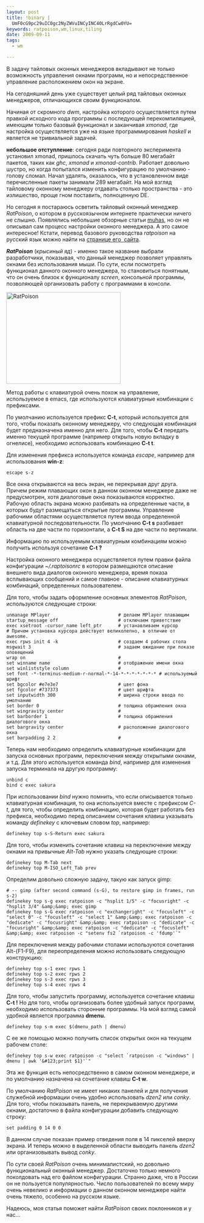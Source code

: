 ```yaml
--- 
layout: post
title: !binary |
  UmF0cG9pc29uIC0gc2NyZWVuINCyINC40LrRgdCw0YU=
keywords: ratpoison,wm,linux,tiling
date: 2009-09-11
tags:
  - wm

---
```

В задачу тайловых оконных менеджеров вкладывают не только возможность управления окнами программ, но и непосредственное управление расположением окон на экране.

На сегодняшний день уже существует целый ряд тайловых оконных менеджеров, отличающихся своим функционалом.

Начиная от скромного <em>dwm</em>, настройка которого осуществляется путем правкой исходного кода программы с последующей перекомпиляцией, имеющим только базовый функционал и заканчивая <em>xmonad</em>, где настройка осуществляется уже на языке программирования <em>haskell</em> и является не тривиальной задачей.

<strong>небольшое отступление</strong>: сегодня ради повторного эксперимента установил xmonad, пришлось скачать чуть больше 80 мегабайт пакетов, таких как <em>ghc</em>, <em>xmonad</em> и <em>xmonad-contrib</em>. Работает довольно шустро, но когда попытался изменить конфигурацию по умолчанию - голову сломал. Начал удалять, оказалось, что в установленном виде перечисленные пакеты занимали 289 мегабайт. На мой взгляд тайловому оконному менеджеру отдавать столько пространства - это излишество, проще гном поставить, полноценную DE.

Но сегодня я постараюсь осветить тайловый оконный менеджер <em>RatPoison</em>, о котором в
русскоязычном интернете практически ничего не слышно. Появлялись небольшие обзорные статьи
<a href="http://muhas.ru" rel="nofollow">muhas</a>, но он не описывал сам процесс настройки оконного менеджера. А это самое интересное! Кстати, перевод базового руководства <em>ratpoison</em> на русский язык можно найти на <a href="http://muhas.ru/?p=62" rel="nofollow">странице его  сайта</a>.

<em><strong>RatPoison</strong></em> (<em>крысиный яд</em>) - именно такое название выбрали разработчики, показывая, что данный менеджер позволяет управлять окнами без использования мыши. По сути, если посмотреть функционал данного оконного менеджера, то становиться понятным, что он очень близок к функционалу <em>screen</em>, консольной программы, позволяющей организовать работу с программами в консоли.

<a href="http://static.juev.ru/2009/09/ratpoison.png" id="lightbox"><img class="aligncenter size-medium wp-image-595" title="ratpoison" src="http://static.juev.ru/2009/09/ratpoison-300x240.png" alt="RatPoison" width="300" height="240" /></a>

Метод работы с клавиатурой очень похож на управление, используемое в emacs, где используются клавиатурные комбинации с префиксами.

По умолчанию используется префикс <strong>C-t</strong>, который используется для того, чтобы показать оконному менеджеру, что следующая комбинация будет предназначена именно для него. Для того, чтобы <strong>C-t</strong> передать именно текущей программе (например открыть новую вкладку в огнелисе), необходимо использовать комбинацию <strong>C-t t</strong>.

Для изменения префикса используется команда <em>escape</em>, например для использования <strong>win-z</strong>:

    escape s-z

Все окна открываются на весь экран, не перекрывая друг друга. Причем режим плавающих окон в данном оконном менеджере даже не предусмотрен, хотя диалоговые окна показываются корректно. Рабочую область экрана можно разбивать на определенные части, в которых будут размещаться открытые программы. Управление рабочими областями осуществляется путем ввода определенной клавиатурной последовательности. По умолчанию <strong>C-t s</strong> разбивает область на две части по горизонтали, а <strong>C-t S</strong> на две части по вертикали.

Информацию по используемым клавиатурным комбинациям можно получить используя сочетание <strong>C-t ?</strong>

Настройка оконного менеджера осуществляется путем правки файла конфигурации <em>~/.raptoisonrc</em> в котором размещаются описание внешнего вида диалогов оконного менеджера, время показа всплывающих сообщений и самое главное - описание клавиатурных комбинаций, определенных пользователем.

Для того, чтобы задать оформление основных элементов <em>RatPoison</em>, используются следующие строки:

    unmanage MPlayer                         # делаем MPlayer плавающим
    startup_message off                      # отключаем приветствие
    exec xsetroot -cursor_name left_ptr      # устанавливаем курсор
    # Причем установка курсора действует великолепно, в отличие от awesome.
    exec rpws init 4 -k                      # создаем 4 рабочих стола
    msgwait 3                                # задаем ожидание при показе оповещений
    wrap on                                  #
    set winname name                         # отображение имени окна
    set winliststyle column                  #
    set font -*-terminus-medium-r-normal-*-14-*-*-*-*-*-*-* # используемый шрифт
    set bgcolor #e7e3e7                      # цвет фона
    set fgcolor #737373                      # цвет шрифта
    set inputwidth 300                       # ширина строки ввода по умолчанию
    set border 0                             # толщина обрамления окна
    set wingravity center                    #
    set barborder 1                          # толщина обрамления диалогового окна
    set bargravity center                    # расположение диалогового окна
    set barpadding 2 2                       #

Теперь нам необходимо определить клавиатурные комбинации для запуска основных программ, переключения между открытыми окнами, и т.д.
Для этого используется команда <em>bind</em>, например для изменения запуска терминала на другую программу:

    unbind c
    bind c exec sakura

При использовании <em>bind</em> нужно помнить, что если описывается только клавиатурная комбинация, то она используется вместе с префиксом <em>C-t</em>, для того, чтобы определить комбинацию, которая будет работать без префикса, необходимо перед описанием сочетания клавиш указывать команду <em>definekey</em> с ключевым словом <em>top</em>, например:

    definekey top s-S-Return exec sakura

Для того, чтобы изменить сочетание клавиш на переключение между окнами на привычные <em>Alt-Tab</em> нужно указать следующие строки:

    definekey top M-Tab next
    definekey top M-ISO_Left_Tab prev

Определим довольно сложную задачу, такую как запуск gimp:

    # -- gimp (after second command (s-G), to restore gimp in frames, run s-2)
    definekey top s-g exec ratpoison -c "hsplit 1/5" -c "focusright" -c "hsplit 3/4" &amp;&amp; exec gimp
    definekey top s-G exec ratpoison -c "exchangeright" -c "focusleft" -c "select 0" -c "focusleft" -c "select 1" &amp;&amp; exec ratpoison -c "dedicate" -c "focusright" &amp;&amp; exec ratpoison -c "dedicate" -c "focusright" &amp;&amp; exec ratpoison -c "dedicate" -c "focusleft" &amp;&amp; exec ratpoison -c "setenv fs2 `ratpoison -c 'fdump'`"

Для переключения между рабочими столами используются сочетания Alt-&#123;F1-F9}, для переопределения можно использовать следующую конструкцию:

    definekey top s-1 exec rpws 1
    definekey top s-2 exec rpws 2
    definekey top s-3 exec rpws 3
    definekey top s-4 exec rpws 4

Для того, чтобы запустить программу, используется сочетание клавиш <strong>C-t !</strong> Но для того, чтобы организовать более удобный запуск программ, необходимо использовать сторонние программы. На мой взгляд самой удобной является программа <strong>dmenu.</strong>

    definekey top s-m exec $(dmenu_path | dmenu)

С ее же помощью можно получить список открытых окон на текущем рабочем столе:

    definekey top s-w exec ratpoison -c "select `ratpoison -c "windows" | dmenu | awk '&#123;print $1}'`"

Эта же функция есть непосредственно в самом оконном менеджере, и по умолчанию назначена на сочетание клавиш <strong>C-t w</strong>.

По умолчанию <em>RatPoison</em> не имеет никаких панелей и для получения служебной информации очень удобно использовать <em>dzen2</em> или <em>conky</em>.
Для того, чтобы показывать панель, не перекрываемую другими окнами, достаточно в файла конфигурации добавить следующую строку:

    set padding 0 14 0 0

В данном случае показан пример отведения поля в 14 пикселей вверху экрана. И теперь можно в выделенной области выводить панель <em>dzen2</em> или организовывать вывод <em>conky</em>.

По сути своей <em>RatPoison</em> очень минималистский, но довольно функциональный оконный менеджер. Достаточно только немного поколдовать над его файлом конфигурации. Странно даже, что в России он не пользуется популярностью. Число пользователей по всему миру очень невелико и информации о данном оконном менеджере найти очень тяжело, особенно на русском языке.

Надеюсь, моя статья поможет найти <em>RatPoison</em> своих поклонников и у нас...
